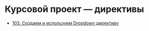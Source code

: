 # Курсовой проект — директивы

- [103. Создаем и используем Dropdown директиву](./103.%20Building%20and%20Using%20a%20Dropdown%20Directive)
